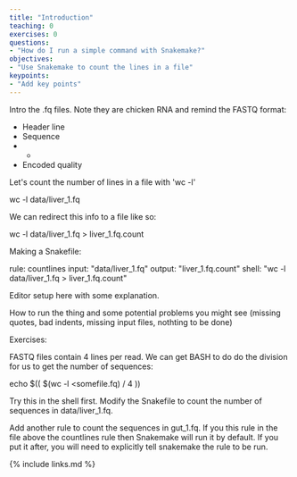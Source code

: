 ```yaml
---
title: "Introduction"
teaching: 0
exercises: 0
questions:
- "How do I run a simple command with Snakemake?"
objectives:
- "Use Snakemake to count the lines in a file"
keypoints:
- "Add key points"
---
```


Intro the .fq files. Note they are chicken RNA and remind the FASTQ format:

* Header line
* Sequence
* +
* Encoded quality

Let's count the number of lines in a file with 'wc -l'

  wc -l data/liver_1.fq

We can redirect this info to a file like so:

 wc -l data/liver_1.fq > liver_1.fq.count

Making a Snakefile:

rule: countlines
  input:  "data/liver_1.fq"
  output: "liver_1.fq.count"
  shell:
    "wc -l data/liver_1.fq > liver_1.fq.count"

Editor setup here with some explanation.

How to run the thing and some potential problems you might see (missing quotes, bad indents, missing input files, nothting to be done)

Exercises:

FASTQ files contain 4 lines per read. We can get BASH to do do the division for us to get the number of sequences:

echo $(( $(wc -l <somefile.fq) / 4 ))

Try this in the shell first. Modify the Snakefile to count the number of sequences in data/liver_1.fq.

Add another rule to count the sequences in gut_1.fq. If you this rule in the file above the countlines rule then Snakemake will run
it by default. If you put it after, you will need to explicitly tell snakemake the rule to be run.

{% include links.md %}

